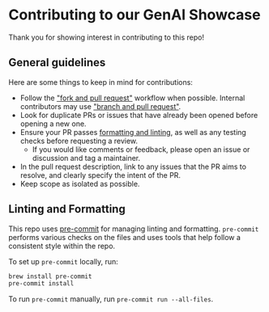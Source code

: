 # Contributing to our GenAI Showcase

Thank you for showing interest in contributing to this repo!

## General guidelines

Here are some things to keep in mind for contributions:

* Follow the ["fork and pull request"](https://docs.github.com/en/get-started/exploring-projects-on-github/contributing-to-a-project#creating-your-own-copy-of-a-project) workflow when possible. Internal contributors may use ["branch and pull request"](https://docs.github.com/en/get-started/exploring-projects-on-github/contributing-to-a-project#creating-a-branch-to-work-on).
* Look for duplicate PRs or issues that have already been opened before opening a new one.
* Ensure your PR passes [formatting and linting](#linting-and-formatting), as well as any testing checks before requesting a review.
    * If you would like comments or feedback, please open an issue or discussion and tag a maintainer.
* In the pull request description, link to any issues that the PR aims to resolve, and clearly specify the intent of the PR.
* Keep scope as isolated as possible.

## Linting and Formatting

This repo uses [pre-commit](https://pypi.org/project/pre-commit/) for managing linting and formatting. `pre-commit` performs various
checks on the files and uses tools that help follow a consistent style within the repo.

To set up `pre-commit` locally, run:

```bash
brew install pre-commit
pre-commit install
```

To run `pre-commit` manually, run `pre-commit run --all-files`.
